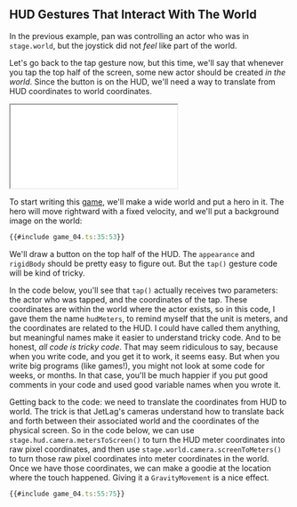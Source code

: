 ## HUD Gestures That Interact With The World

In the previous example, pan was controlling an actor who was in `stage.world`,
but the joystick did not *feel* like part of the world.

Let's go back to the tap gesture now, but this time, we'll say that whenever you
tap the top half of the screen, some new actor should be created *in the world*.
Since the button is on the HUD, we'll need a way to translate from HUD
coordinates to world coordinates.

<iframe src="./game_04.iframe.html"></iframe>

To start writing this [game](game_04.ts), we'll make a wide world and put a hero
in it. The hero will move rightward with a fixed velocity, and we'll put a
background image on the world:

```typescript
{{#include game_04.ts:35:53}}
```

We'll draw a button on the top half of the HUD.  The `appearance` and
`rigidBody` should be pretty easy to figure out.  But the `tap()` gesture code
will be kind of tricky.

In the code below, you'll see that `tap()` actually receives two parameters: the
actor who was tapped, and the coordinates of the tap.  These coordinates are
within the world where the actor exists, so in this code, I gave them the name
`hudMeters`, to remind myself that the unit is meters, and the coordinates are
related to the HUD.  I could have called them anything, but meaningful names
make it easier to understand tricky code.  And to be honest, *all code is tricky
code*.  That may seem ridiculous to say, because when you write code, and you
get it to work, it seems easy.  But when you write big programs (like games!),
you might not look at some code for weeks, or months.  In that case, you'll be
much happier if you put good comments in your code and used good variable names
when you wrote it.

Getting back to the code: we need to translate the coordinates from HUD to
world.  The trick is that JetLag's cameras understand how to translate back and
forth between their associated world and the coordinates of the physical screen.
So in the code below, we can use `stage.hud.camera.metersToScreen()` to turn the
HUD meter coordinates into raw pixel coordinates, and then use
`stage.world.camera.screenToMeters()` to turn those raw pixel coordinates into
meter coordinates in the world.  Once we have those coordinates, we can make a
goodie at the location where the touch happened.  Giving it a `GravityMovement`
is a nice effect.

```typescript
{{#include game_04.ts:55:75}}
```
